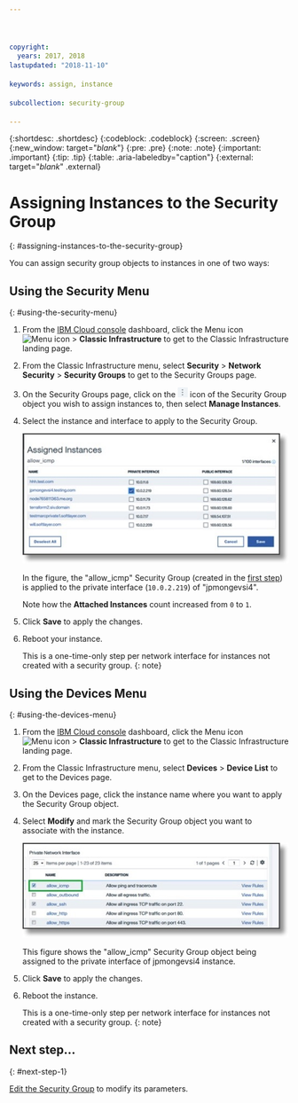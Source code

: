 ```yaml
---



copyright:
  years: 2017, 2018
lastupdated: "2018-11-10"

keywords: assign, instance

subcollection: security-group

---
```


{:shortdesc: .shortdesc}
{:codeblock: .codeblock}
{:screen: .screen}
{:new_window: target="_blank_"}
{:pre: .pre}
{:note: .note}
{:important: .important}
{:tip: .tip}
{:table: .aria-labeledby="caption"}
{:external: target="_blank_" .external}

# Assigning Instances to the Security Group
{: #assigning-instances-to-the-security-group}

You can assign security group objects to instances in one of two ways:

## Using the Security Menu
{: #using-the-security-menu}

1. From the [IBM Cloud console](https://cloud.ibm.com/) dashboard, click the Menu icon ![Menu icon](../../icons/icon_hamburger.svg) > **Classic Infrastructure** to get to the Classic Infrastructure landing page.
2. From the Classic Infrastructure menu, select **Security** >  **Network Security** > **Security Groups** to get to the Security Groups page.
3. On the Security Groups page, click on the ![More icon](./images/more_icon.jpg) icon of the Security Group object you wish to assign instances to, then select **Manage Instances**.
4. Select the instance and interface to apply to the Security Group.

	![Security Menu Instance](./images/security_assign.jpg)

	In the figure, the "allow_icmp" Security Group (created in the [first step](/docs/infrastructure/security-groups?topic=security-groups-creating-a-security-group)) is applied to the private interface (`10.0.2.219`) of "jpmongevsi4".

	Note how the **Attached Instances** count increased from `0` to `1`.

5. Click **Save** to apply the changes.

6. Reboot your instance.

	This is a one-time-only step per network interface for instances not created with a security group.
  {: note}

## Using the Devices Menu
{: #using-the-devices-menu}

1. From the [IBM Cloud console](https://cloud.ibm.com/) dashboard, click the Menu icon ![Menu icon](../../icons/icon_hamburger.svg) > **Classic Infrastructure** to get to the Classic Infrastructure landing page.
2. From the Classic Infrastructure menu, select **Devices** >  **Device List** to get to the Devices page.
3. On the Devices page, click the instance name where you want to apply the Security Group object.
4. Select **Modify** and mark the Security Group object you want to associate with the instance.

	![Device Menu Instance](./images/device_assign.jpg)

	This figure shows the "allow_icmp" Security Group object being assigned to the private interface of jpmongevsi4 instance.
5. Click **Save** to apply the changes.

6. Reboot the instance.

	This is a one-time-only step per network interface for instances not created with a security group.
  {: note}

## Next step...
{: #next-step-1}

[Edit the Security Group](/docs/infrastructure/security-groups?topic=security-groups-editing-a-security-group) to modify its parameters.  
